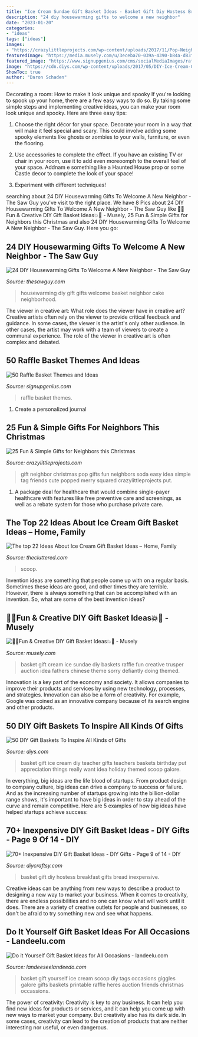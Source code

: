 ```yaml
---
title: "Ice Cream Sundae Gift Basket Ideas - Basket Gift Diy Hostess Breakfast Gifts Bread Inexpensive"
description: "24 diy housewarming gifts to welcome a new neighbor"
date: "2023-01-20"
categories:
- "ideas"
tags: ["ideas"]
images:
- "https://crazylittleprojects.com/wp-content/uploads/2017/11/Pop-Neighbor-Gift.jpg"
featuredImage: "https://media.musely.com/u/3eceba70-039a-4390-b84a-d83f02f32f59.jpg"
featured_image: "https://www.signupgenius.com/cms/socialMediaImages/raffle-basket-themes-ideas-article-1200x8005.jpg"
image: "https://cdn.diys.com/wp-content/uploads/2017/05/DIY-Ice-Cream-Gift-Basket.jpg"
ShowToc: true
author: "Daron Schaden"
---
```



Decorating a room: How to make it look unique and spooky
If you're looking to spook up your home, there are a few easy ways to do so. By taking some simple steps and implementing creative ideas, you can make your room look unique and spooky. Here are three easy tips:
1. Choose the right décor for your space. Decorate your room in a way that will make it feel special and scary. This could involve adding some spooky elements like ghosts or zombies to your walls, furniture, or even the flooring.

2. Use accessories to complete the effect. If you have an existing TV or chair in your room, use it to add even moreoomph to the overall feel of your space. Addnam e something like a Haunted House prop or some Castle decor to complete the look of your space!

3. Experiment with different techniques!

	

		
searching about 24 DIY Housewarming Gifts To Welcome A New Neighbor - The Saw Guy you've visit to the right place. We have 8 Pics about 24 DIY Housewarming Gifts To Welcome A New Neighbor - The Saw Guy like 🎉💥Fun &amp; Creative DIY Gift Basket Ideas💥🎉 - Musely, 25 Fun &amp; Simple Gifts for Neighbors this Christmas and also 24 DIY Housewarming Gifts To Welcome A New Neighbor - The Saw Guy. Here you go:
		
    
## 24 DIY Housewarming Gifts To Welcome A New Neighbor - The Saw Guy

<img loading=lazy src="https://www.thesawguy.com/wp-content/uploads/2018/03/DSC1760-696x1024.jpg" onerror="this.onerror=null;this.src='https://tse3.mm.bing.net/th?id=OIP.MdHN16bPk5RUP2te92SjAgHaK5&amp;pid=15.1';" alt="24 DIY Housewarming Gifts To Welcome A New Neighbor - The Saw Guy">

_Source: thesawguy.com_

>housewarming diy gift gifts welcome basket neighbor cake neighborhood. 

	

The viewer in creative art: What role does the viewer have in creative art?
Creative artists often rely on the viewer to provide critical feedback and guidance. In some cases, the viewer is the artist's only other audience. In other cases, the artist may work with a team of viewers to create a communal experience. The role of the viewer in creative art is often complex and debated.

    
## 50 Raffle Basket Themes And Ideas

<img loading=lazy src="https://www.signupgenius.com/cms/socialMediaImages/raffle-basket-themes-ideas-article-1200x8005.jpg" onerror="this.onerror=null;this.src='https://tse1.mm.bing.net/th?id=OIP.xTrhBepStDI8ZnGzFbbmWQHaE8&amp;pid=15.1';" alt="50 Raffle Basket Themes and Ideas">

_Source: signupgenius.com_

>raffle basket themes. 

	

1. Create a personalized journal

    
## 25 Fun &amp; Simple Gifts For Neighbors This Christmas

<img loading=lazy src="https://crazylittleprojects.com/wp-content/uploads/2017/11/Pop-Neighbor-Gift.jpg" onerror="this.onerror=null;this.src='https://tse3.mm.bing.net/th?id=OIP.OLNBbbmreV5yH_gXbbTuEAHaLG&amp;pid=15.1';" alt="25 Fun &amp; Simple Gifts for Neighbors this Christmas">

_Source: crazylittleprojects.com_

>gift neighbor christmas pop gifts fun neighbors soda easy idea simple tag friends cute popped merry squared crazylittleprojects put. 

	

1) A package deal for healthcare that would combine single-payer healthcare with features like free preventive care and screenings, as well as a rebate system for those who purchase private care.

    
## The Top 22 Ideas About Ice Cream Gift Basket Ideas – Home, Family

<img loading=lazy src="https://thecluttered.com/wp-content/uploads/2020/10/ice-cream-gift-basket-ideas-inspirational-ice-cream-t-basket-toppings-cones-and-a-scoop-of-ice-cream-gift-basket-ideas-scaled.jpg" onerror="this.onerror=null;this.src='https://tse3.mm.bing.net/th?id=OIP.m71X9SOMZrXdmy2DOS1B3wHaJ4&amp;pid=15.1';" alt="The top 22 Ideas About Ice Cream Gift Basket Ideas – Home, Family">

_Source: thecluttered.com_

>scoop. 

	

Invention ideas are something that people come up with on a regular basis. Sometimes these ideas are good, and other times they are terrible. However, there is always something that can be accomplished with an invention. So, what are some of the best invention ideas?

    
## 🎉💥Fun &amp; Creative DIY Gift Basket Ideas💥🎉 - Musely

<img loading=lazy src="https://media.musely.com/u/3eceba70-039a-4390-b84a-d83f02f32f59.jpg" onerror="this.onerror=null;this.src='https://tse2.mm.bing.net/th?id=OIP.tpjQI2XvgY8uRw5UoFxUTgHaFj&amp;pid=15.1';" alt="🎉💥Fun &amp; Creative DIY Gift Basket Ideas💥🎉 - Musely">

_Source: musely.com_

>basket gift cream ice sundae diy baskets raffle fun creative trusper auction idea fathers chinese theme sorry defiantly doing themed. 

	

Innovation is a key part of the economy and society. It allows companies to improve their products and services by using new technology, processes, and strategies. Innovation can also be a form of creativity. For example, Google was coined as an innovative company because of its search engine and other products.

    
## 50 DIY Gift Baskets To Inspire All Kinds Of Gifts

<img loading=lazy src="https://cdn.diys.com/wp-content/uploads/2017/05/DIY-Ice-Cream-Gift-Basket.jpg" onerror="this.onerror=null;this.src='https://tse3.mm.bing.net/th?id=OIP.K3dAyqYjWzqCuhjkveJ67gHaLH&amp;pid=15.1';" alt="50 DIY Gift Baskets To Inspire All Kinds of Gifts">

_Source: diys.com_

>basket gift ice cream diy teacher gifts teachers baskets birthday put appreciation things really want idea holiday themed scoop galore. 

	

In everything, big ideas are the life blood of startups. From product design to company culture, big ideas can drive a company to success or failure. And as the increasing number of startups growing into the billion-dollar range shows, it's important to have big ideas in order to stay ahead of the curve and remain competitive. Here are 5 examples of how big ideas have helped startups achieve success: 
    
## 70+ Inexpensive DIY Gift Basket Ideas - DIY Gifts - Page 9 Of 14 - DIY

<img loading=lazy src="http://www.diycraftsy.com/wp-content/uploads/2017/04/DIY-Breakfast-Bread-and-Honey-Butter-Hostess-Gift-Basket.jpg" onerror="this.onerror=null;this.src='https://tse3.mm.bing.net/th?id=OIP.eVj9lFv-hKrwFPLNNZpEVgHaLK&amp;pid=15.1';" alt="70+ Inexpensive DIY Gift Basket Ideas - DIY Gifts - Page 9 of 14 - DIY">

_Source: diycraftsy.com_

>basket gift diy hostess breakfast gifts bread inexpensive. 

	

Creative ideas can be anything from new ways to describe a product to designing a new way to market your business. When it comes to creativity, there are endless possibilities and no one can know what will work until it does. There are a variety of creative outlets for people and businesses, so don't be afraid to try something new and see what happens.

    
## Do It Yourself Gift Basket Ideas For All Occasions - Landeelu.com

<img loading=lazy src="https://i0.wp.com/www.landeeseelandeedo.com/wp-content/uploads/2016/06/Do-it-Yourself-Gift-Basket-Ideas-for-all-Occassions-Heres-The-SCOOP-Ice-Cream-Gift-Basket-Idea-and-FREE-Printable-Ice-Cream-Tags-via-Giggles-Galore.jpg?resize=610%2C916&amp;ssl=1" onerror="this.onerror=null;this.src='https://tse1.mm.bing.net/th?id=OIP.Re33IkpsMRtKAzMrem9z6gHaLH&amp;pid=15.1';" alt="Do it Yourself Gift Basket Ideas for All Occasions - landeelu.com">

_Source: landeeseelandeedo.com_

>basket gift yourself ice cream scoop diy tags occasions giggles galore gifts baskets printable raffle heres auction friends christmas occassions. 

	

The power of creativity:
Creativity is key to any business. It can help you find new ideas for products or services, and it can help you come up with new ways to market your company. But creativity also has its dark side. In some cases, creativity can lead to the creation of products that are neither interesting nor useful, or even dangerous.

